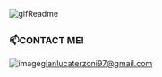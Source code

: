 
<!--
**GianlucaTerzoni/GianlucaTerzoni** is a ✨ _special_ ✨ repository because its `README.md` (this file) appears on your GitHub profile.

Here are some ideas to get you started:

- 🔭 I’m currently working on ...
- 🌱 I’m currently learning ...
- 👯 I’m looking to collaborate on ...
- 🤔 I’m looking for help with ...
- 💬 Ask me about ...
- 📫 How to reach me: ...
- 😄 Pronouns: ...
- ⚡ Fun fact: ...
-->

![gifReadme](https://user-images.githubusercontent.com/93452266/198906285-4dc6a4fc-b8ed-430a-8f25-dd38158a57bf.gif)






##


### :mailbox:CONTACT ME! 
![image](https://user-images.githubusercontent.com/93452266/198907282-8ca895db-477e-4fc9-aeee-a05f5c7a25bc.png)gianlucaterzoni97@gmail.com

##
